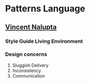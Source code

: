 # Patterns Language

## [Vincent Nalupta](https://twitter.com/snailbites)

### Style Guide Living Environment

### Design concerns

1. Sluggish Delivery
1. Inconsistency
1. Communication
